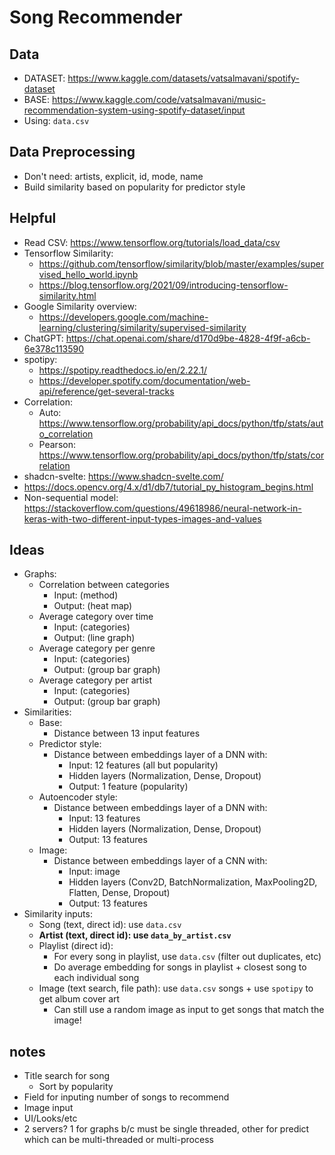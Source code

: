 # Song Recommender

## Data

- DATASET: https://www.kaggle.com/datasets/vatsalmavani/spotify-dataset
- BASE: https://www.kaggle.com/code/vatsalmavani/music-recommendation-system-using-spotify-dataset/input
- Using: `data.csv`

## Data Preprocessing

- Don't need: artists, explicit, id, mode, name
- Build similarity based on popularity for predictor style

## Helpful

- Read CSV: https://www.tensorflow.org/tutorials/load_data/csv
- Tensorflow Similarity:
	- https://github.com/tensorflow/similarity/blob/master/examples/supervised_hello_world.ipynb
	- https://blog.tensorflow.org/2021/09/introducing-tensorflow-similarity.html
- Google Similarity overview:
    - https://developers.google.com/machine-learning/clustering/similarity/supervised-similarity
- ChatGPT: https://chat.openai.com/share/d170d9be-4828-4f9f-a6cb-6e378c113590
- spotipy:
    - https://spotipy.readthedocs.io/en/2.22.1/
    - https://developer.spotify.com/documentation/web-api/reference/get-several-tracks
- Correlation: 
    - Auto: https://www.tensorflow.org/probability/api_docs/python/tfp/stats/auto_correlation
    - Pearson: https://www.tensorflow.org/probability/api_docs/python/tfp/stats/correlation
- shadcn-svelte: https://www.shadcn-svelte.com/
- https://docs.opencv.org/4.x/d1/db7/tutorial_py_histogram_begins.html
- Non-sequential model: https://stackoverflow.com/questions/49618986/neural-network-in-keras-with-two-different-input-types-images-and-values

## Ideas

- Graphs:
    - Correlation between categories
        - Input: (method)
        - Output: (heat map)
    - Average category over time
        - Input: (categories)
        - Output: (line graph)
    - Average category per genre
        - Input: (categories)
        - Output: (group bar graph)
    - Average category per artist
        - Input: (categories)
        - Output: (group bar graph)
- Similarities:
    - Base:
        - Distance between 13 input features
    - Predictor style:
        - Distance between embeddings layer of a DNN with:
            - Input: 12 features (all but popularity)
            - Hidden layers (Normalization, Dense, Dropout)
            - Output: 1 feature (popularity)
    - Autoencoder style:
        - Distance between embeddings layer of a DNN with:
            - Input: 13 features
            - Hidden layers (Normalization, Dense, Dropout)
            - Output: 13 features
    - Image:
        - Distance between embeddings layer of a CNN with:
            - Input: image
            - Hidden layers (Conv2D, BatchNormalization, MaxPooling2D, Flatten, Dense, Dropout)
            - Output: 13 features
- Similarity inputs:
    - Song (text, direct id): use `data.csv`
    - **Artist (text, direct id): use `data_by_artist.csv`**
    - Playlist (direct id):
        - For every song in playlist, use `data.csv` (filter out duplicates, etc)
        - Do average embedding for songs in playlist + closest song to each individual song
    - Image (text search, file path): use `data.csv` songs + use `spotipy` to get album cover art
        - Can still use a random image as input to get songs that match the image!

## notes

- Title search for song
    - Sort by popularity
- Field for inputing number of songs to recommend
- Image input
- UI/Looks/etc
- 2 servers? 1 for graphs b/c must be single threaded, other for predict which can be multi-threaded or multi-process